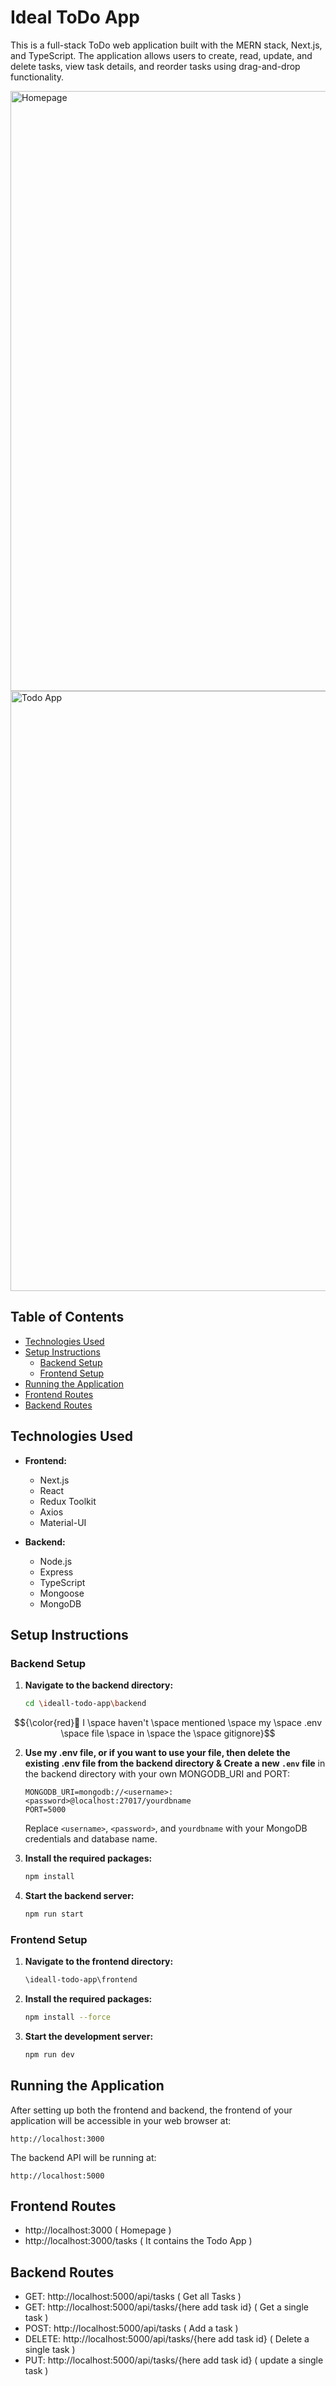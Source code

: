 # Ideal ToDo App

This is a full-stack ToDo web application built with the MERN stack, Next.js, and TypeScript. The application allows users to create, read, update, and delete tasks, view task details, and reorder tasks using drag-and-drop functionality.

<img width="960" alt="Homepage" src="https://github.com/user-attachments/assets/99bc4f7c-f604-4b3e-81c5-d55f542bc7c0">
<img width="960" alt="Todo App" src="https://github.com/user-attachments/assets/718f894c-fceb-45dc-939c-88609b45dc11">



## Table of Contents

- [Technologies Used](#technologies-used)
- [Setup Instructions](#setup-instructions)
  - [Backend Setup](#backend-setup)
  - [Frontend Setup](#frontend-setup)
- [Running the Application](#running-the-application)
- [Frontend Routes](#frontend-routes)
- [Backend Routes](#backend-routes)

## Technologies Used

- **Frontend:**
  - Next.js
  - React
  - Redux Toolkit
  - Axios
  - Material-UI

- **Backend:**
  - Node.js
  - Express
  - TypeScript
  - Mongoose
  - MongoDB

## Setup Instructions


### Backend Setup

1. **Navigate to the backend directory:**
   ```bash
   cd \ideall-todo-app\backend
   ```


$${\color{red}🔴 I  \space haven't  \space mentioned  \space my  \space .env  \space file  \space in  \space the  \space gitignore}$$


2. **Use my .env file, or if you want to use your file, then delete the existing .env file from the backend directory & Create a new `.env` file** in the backend directory with your own MONGODB_URI and PORT:
   ```env
   MONGODB_URI=mongodb://<username>:<password>@localhost:27017/yourdbname
   PORT=5000
   ```

   Replace `<username>`, `<password>`, and `yourdbname` with your MongoDB credentials and database name.

3. **Install the required packages:**
   ```bash
   npm install
   ```

4. **Start the backend server:**
   ```bash
   npm run start
   ```



### Frontend Setup

1. **Navigate to the frontend directory:**
   ```bash
   \ideall-todo-app\frontend
   ```

2. **Install the required packages:**
   ```bash
   npm install --force
   ```

4. **Start the development server:**
   ```bash
   npm run dev
   ```

## Running the Application

After setting up both the frontend and backend, the frontend of your application will be accessible in your web browser at:
```
http://localhost:3000
```
The backend API will be running at:
```
http://localhost:5000
```

## Frontend Routes
  - http://localhost:3000 ( Homepage )
  - http://localhost:3000/tasks ( It contains the Todo App )

## Backend Routes
  - GET: http://localhost:5000/api/tasks ( Get all Tasks )
  - GET: http://localhost:5000/api/tasks/{here add task id} ( Get a single task )
  - POST: http://localhost:5000/api/tasks ( Add a task )
  - DELETE: http://localhost:5000/api/tasks/{here add task id} ( Delete a single task )
  - PUT: http://localhost:5000/api/tasks/{here add task id} ( update a single task )
